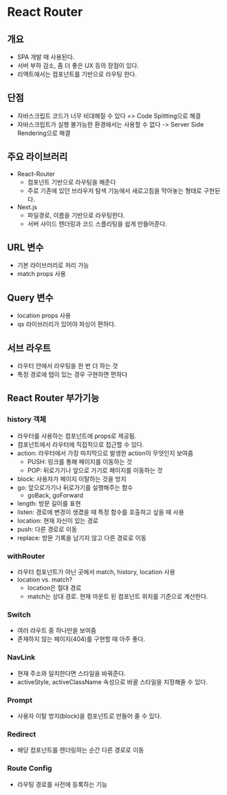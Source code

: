 # React Router
## 개요
- SPA 개발 때 사용된다.
- 서버 부하 감소, 좀 더 좋은 UX 등의 장점이 있다.
- 리액트에서는 컴포넌트를 기반으로 라우팅 한다.

## 단점
- 자바스크립트 코드가 너무 비대해질 수 있다 => Code Splitting으로 해결
- 자바스크립트가 실행 불가능한 환경에서는 사용할 수 없다 -> Server Side Rendering으로 해결

## 주요 라이브러리
- React-Router
    - 컴포넌트 기반으로 라우팅을 해준다
    - 주로 기존에 있던 브라우저 탐색 기능에서 새로고침을 막아놓는 형태로 구현된다.
- Next.js
    - 파일경로, 이름을 기반으로 라우팅한다.
    - 서버 사이드 렌더링과 코드 스플리팅을 쉽게 만들어준다.

## URL 변수
- 기본 라이브러리로 처리 가능
- match props 사용

## Query 변수
- location props 사용
- qs 라이브러리가 있어야 파싱이 편하다.

## 서브 라우트
- 라우터 안에서 라우팅을 한 번 더 하는 것
- 특정 경로에 탭이 있는 경우 구현하면 편하다

## React Router 부가기능
### history 객체
- 라우터를 사용하는 컴포넌트에 props로 제공됨.
- 컴포넌트에서 라우터에 직접적으로 접근할 수 있다.
- action: 라우터에서 가장 마지막으로 발생한 action이 무엇인지 보여줌
    - PUSH: 링크를 통해 페이지를 이동하는 것
    - POP: 뒤로가기나 앞으로 가기로 페이지를 이동하는 것
- block: 사용자가 페이지 이탈하는 것을 방지
- go: 앞으로가기나 뒤로가기를 실행해주는 함수
    - goBack, goForward
- length: 방문 길이를 표현
- listen: 경로에 변경이 생겼을 때 특정 함수를 호출하고 싶을 때 사용
- location: 현재 자신이 있는 경로
- push: 다른 경로로 이동
- replace: 방문 기록을 남기지 않고 다른 경로로 이동

### withRouter
- 라우터 컴포넌트가 아닌 곳에서 match, history, location 사용
- location vs. match?
    - location은 절대 경로
    - match는 상대 경로. 현재 마운트 된 컴포넌트 위치를 기준으로 계산한다.
    
### Switch
- 여러 라우트 중 하나만을 보여줌
- 존재하지 않는 페이지(404)를 구현할 때 아주 좋다.

### NavLink
- 현재 주소와 일치한다면 스타일을 바꿔준다.
- activeStyle, activeClassName 속성으로 바꿀 스타일을 지정해줄 수 있다.

### Prompt
- 사용자 이탈 방지(block)을 컴포넌트로 만들어 줄 수 있다.

### Redirect
- 해당 컴포넌트를 렌더링하는 순간 다른 경로로 이동

### Route Config
- 라우팅 경로를 사전에 등록하는 기능
